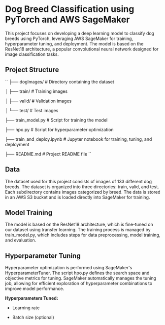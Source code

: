 # Dog Breed Classification using PyTorch and AWS SageMaker

This project focuses on developing a deep learning model to classify dog breeds using PyTorch, leveraging AWS SageMaker for training, hyperparameter tuning, and deployment. The model is based on the ResNet18 architecture, a popular convolutional neural network designed for image classification tasks.

## Project Structure

``
├── dogImages/                    # Directory containing the dataset

│   ├── train/                    # Training images

│   ├── valid/                    # Validation images

│   └── test/                     # Test images

├── train_model.py                # Script for training the model

├── hpo.py                        # Script for hyperparameter optimization

├── train_and_deploy.ipynb        # Jupyter notebook for training, tuning, and deployment

├── README.md                     # Project README file
``


## Data
The dataset used for this project consists of images of 133 different dog breeds. The dataset is organized into three directories: train, valid, and test. Each subdirectory contains images categorized by breed. The data is stored in an AWS S3 bucket and is loaded directly into SageMaker for training.


## Model Training
The model is based on the ResNet18 architecture, which is fine-tuned on our dataset using transfer learning. The training process is managed by train_model.py, which includes steps for data preprocessing, model training, and evaluation.


## Hyperparameter Tuning
Hyperparameter optimization is performed using SageMaker's HyperparameterTuner. The script hpo.py defines the search space and objective metrics for tuning. SageMaker automatically manages the tuning job, allowing for efficient exploration of hyperparameter combinations to improve model performance.

**Hyperparameters Tuned:**
  
- Learning rate
  
- Batch size (optional)
